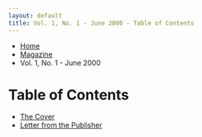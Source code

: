 ```yaml
---
layout: default
title: Vol. 1, No. 1 - June 2000 - Table of Contents
---
```

<ul class="breadcrumb">
  <li><a href="{{ site.url }}{{ site.baseurl }}/index.html">Home</a></li>
  <li><a href="{{ site.url }}{{ site.baseurl }}/pages/magazine/magazine.html">Magazine</a></li>
  <li>Vol. 1, No. 1 - June 2000</li>
</ul>

<h1>Table of Contents</h1>
<ul>
<li><a href="{{ site.url }}{{ site.baseurl }}/pages/magazine/vol_1_no_1/bi_vol_1_no_1_cover.html">The Cover</a></li>
<li><a href="{{ site.url }}{{ site.baseurl }}/pages/magazine/vol_1_no_1/bi_vol_1_no_1_letter_from_publisher.html">Letter from the Publisher</a></li>
</ul>
<!-- <br>
<li><a href="bi_vol_1_no_1_bona_allen_shoemakers.html"><B>The Bona Allen Shoemakers</B></a>, by J. P. Alexander</li><br>
As the rest of the nation stumbled through the Depression era, a small fiefdom flourished in the Land of Dixie � not because of King Cotton, but because of leather shoes and baseball.<br>
<br>
<li><a href="bi_vol_1_no_1_lukes_birthday.html"><B>Luke's Birthday</B></a>, by Mark Denny  </li><br>
a funny thing happened the other day. While visiting a lifelong friend, I had occasion to spend quality time with his 11-year-old son, Luke. I found Luke sorting his collection of baseball cards...<br>
<br>
<li><a href="bi_vol_1_no_1_i_love_baseball.html"><B>I Love Baseball</B></a>, by Barbara Golding</li><br>
<br>
<li><a href="bi_vol_1_no_1_the_sox_and_i.html"><B>The Sox and I</B></a>, by Sandra Pollock</li><br>
<br>
<li><a href="bi_vol_1_no_1_ryans_corner.html"><B>Ryan's Corner</B></a>, by Ryan</li><br>
<br>
<li><a href="bi_vol_1_no_1_first_curve.html"><B>The First Curveball I Ever Saw</B></a>, by Dave Quinn</li><br>
<br>
<li><a href="bi_vol_1_no_1_runner_on_first.html"><B>Runner on First - a Poem</B></a>, by J. P. Alexander</li><br>
<br>
<li><a href="bi_vol_1_no_1_fear_strikes_out.html"><B>Tommy T's Baseball Flix Pix</a></B>, by Tom Tilert</li><br>
</UL>
<br> -->

